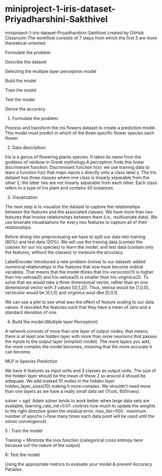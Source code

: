 # miniproject-1-iris-dataset-Priyadharshini-Sakthivel
miniproject-1-iris-dataset-Priyadharshini-Sakthivel created by GitHub Classroom
The workflow consists of 7 steps from which the first 3 are more theoretical-oriented:

Formulate the problem

Describe the dataset

Selecting the multiple layer perceptron model

Build the model

Train the model

Test the model

Derive the accuracy
1. Formulate the problem:

Process and transform the iris flowers dataset to create a prediction model. This model must predict in which of the three specific flower species each flower. 

2. Data description:

Iris is a genus of flowering plants species. It takes its name from the goddess of rainbow in Greek mythology.A perceptron finds this linear discriminant function:
Discriminant function h(x): we use training data to learn a function h(x) that maps inputs x directly onto a class label y.
The Iris dataset has three classes where one class is linearly separable from the other 2; the latter two are not linearly separable from each other. Each class refers to a type of iris plant and contains 50 instances.

3. Visualization

The next step is to visualize the dataset to capture the relationships between the features and the associated classes. We have more than two features that involve relationships between them (i.e., multivariate data). We use bivariate visualisations for every two features to capture all of their relationships.

Before diving into preprocessing we have to split our data into training (80%) and test data (20%). We will use the training data (contain the classes for our iris species) to learn the model; and test data (contain only the features, without the classes) to measure the accuracy.

LabelEncoder introduced a new problem (noise) to our dataset: added numerical relationships in the features that now have become ordinal variables. That means that the model thinks that Iris-versicolor(1) is higher than Iris-setosa(0) and Iris-setosa(0) is smaller than Iris-virginica(2). To solve that we would take a three dimensional vector, rather than an one dimensional vector with 3 values ([0,1,2]). Thus, setosa would be [1,0,0], versicolor would be [0,1,0] and virginica woul dbe [0,0,1].

We can use a plot to see what was the effect of feature scaling to our data values. It rescaled the features such that they have a mean of zero and a standard deviation of one.

4. Build the model:(Multiple layer Perceptron)

A network consists of more than one layer of output nodes; that means, there is at least one hidden layer with more than oone neuroons that passes the inputs to the output layer (simplest model). The more layers you add, the more complex the model becomes, meaning that the more accurate it can become.

MLP in Species Prediction

We have 4 features as input units and 3 classes as output units. The size of the hidden layer should be the mean of these 2 so around 4 should be adequate. We add instead 10 nodes in the hidden layer hidden_layer_sizes(10) making it more complex. We shouldn’t need more than one layers as we have a really small data set (7cols, 600rows). 

solver = sgd. Adam solver tends to work better when large data sets are available, learning_rate_init=0.01: controls how much to update the weights to the right direction given the residual error, max_iter=500 : maximum number of epochs (=how many times each data point will be used until the solver convergence). 

5 : Train the model

Training = Minimize the loss function (categorical cross entropy here because oof the nature of the output)

6: Test the model

Using the appropriate metrics to evaluate your model & prevent Accuracy Paradox.
